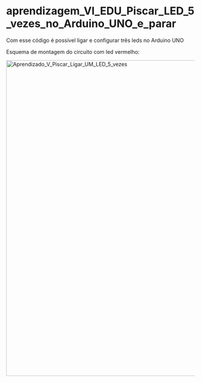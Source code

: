 # aprendizagem_VI_EDU_Piscar_LED_5_vezes_no_Arduino_UNO_e_parar
Com esse código é possível ligar e configurar três leds no Arduino UNO 

Esquema de montagem do circuito com led vermelho: 




<img width="1309" height="845" alt="Aprendizado_V_Piscar_Ligar_UM_LED_5_vezes" src="https://github.com/user-attachments/assets/b63de022-a4f5-47c1-b687-3ed87f5042fc" />
